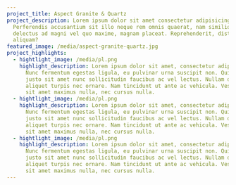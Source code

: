 ```yaml
---
project_title: Aspect Granite & Quartz
project_description: Lorem ipsum dolor sit amet consectetur adipisicing elit.
  Perferendis accusantium sit illo neque rem omnis quaerat, nam similique vitae
  delectus ad magni vel quo maxime, magnam placeat. Reprehenderit, distinctio
  aliquam?
featured_image: /media/aspect-granite-quartz.jpg
project_highlights:
  - hightlight_image: /media/pl.png
    highlight_description: Lorem ipsum dolor sit amet, consectetur adipiscing elit.
      Nunc fermentum egestas ligula, eu pulvinar urna suscipit non. Quisque ut
      justo sit amet nunc sollicitudin faucibus ac vel lectus. Nullam dictum
      aliquet turpis nec ornare. Nam tincidunt ut ante ac vehicula. Vestibulum
      sit amet maximus nulla, nec cursus nulla.
  - hightlight_image: /media/pl.png
    highlight_description: Lorem ipsum dolor sit amet, consectetur adipiscing elit.
      Nunc fermentum egestas ligula, eu pulvinar urna suscipit non. Quisque ut
      justo sit amet nunc sollicitudin faucibus ac vel lectus. Nullam dictum
      aliquet turpis nec ornare. Nam tincidunt ut ante ac vehicula. Vestibulum
      sit amet maximus nulla, nec cursus nulla.
  - hightlight_image: /media/pl.png
    highlight_description: Lorem ipsum dolor sit amet, consectetur adipiscing elit.
      Nunc fermentum egestas ligula, eu pulvinar urna suscipit non. Quisque ut
      justo sit amet nunc sollicitudin faucibus ac vel lectus. Nullam dictum
      aliquet turpis nec ornare. Nam tincidunt ut ante ac vehicula. Vestibulum
      sit amet maximus nulla, nec cursus nulla.
---
```

